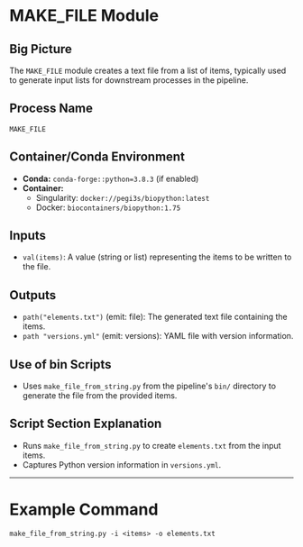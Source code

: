 # MAKE_FILE Module

## Big Picture
The `MAKE_FILE` module creates a text file from a list of items, typically used to generate input lists for downstream processes in the pipeline.

## Process Name
`MAKE_FILE`

## Container/Conda Environment
- **Conda:** `conda-forge::python=3.8.3` (if enabled)
- **Container:**
  - Singularity: `docker://pegi3s/biopython:latest`
  - Docker: `biocontainers/biopython:1.75`

## Inputs
- `val(items)`: A value (string or list) representing the items to be written to the file.

## Outputs
- `path("elements.txt")` (emit: file): The generated text file containing the items.
- `path "versions.yml"` (emit: versions): YAML file with version information.

## Use of bin Scripts
- Uses `make_file_from_string.py` from the pipeline's `bin/` directory to generate the file from the provided items.

## Script Section Explanation
- Runs `make_file_from_string.py` to create `elements.txt` from the input items.
- Captures Python version information in `versions.yml`.

---

# Example Command
```
make_file_from_string.py -i <items> -o elements.txt
```
